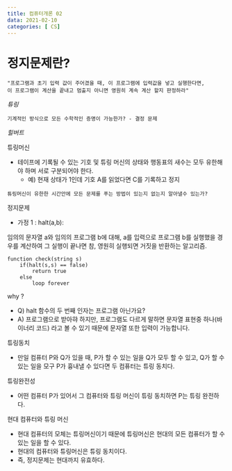 ```yaml
---
title: 컴퓨터개론 02
data: 2021-02-10
categories: [ CS]
---
```


# 정지문제란?

```
"프로그램과 초기 입력 값이 주어겼을 때, 이 프로그램에 입력값을 넣고 실행한다면,
이 프로그램이 계산을 끝내고 멈출지 아니면 영원히 계속 계산 할지 판정하라"
```
_튜링_

```
기계적인 방식으로 모든 수학적인 증명이 가능한가? - 결정 문제
```
_힐버트_

튜링머신
- 테이프에 기록될 수 있는 기호 및 튜링 머신의 상태와 행동표의 새수는 모두 유한해야 하며 서로 구분되어야 한다.
    - 예) 현재 상태가 1인데 기호 A를 읽었다면 C를 기록하고 정지

```
튜링머신이 유한한 시간안에 모든 문제를 푸는 방법이 있는지 없는지 알아낼수 있는가?
```

정지문제

- 가정 1 : halt(a,b):

임의의 문자열 a와 임의의 프로그램 b에 대해, a를 입력으로 프로그램 b를 실행했을 경우를 계산하여
그 실행이 끝나면 참, 영원히 실행되면 거짓을 반환하는 알고리즘.


```
function check(string s)
    if(halt(s,s) == false)
        return true
    else
        loop forever
```

why ?
- Q) halt 함수의 두 번째 인자는 프로그램 아닌가요?
- A) 프로그램으로 받아햐 하지만, 프로그램도 다르게 말하면 문자열 표현중 하나(바이너리 코드) 라고 볼 수 있기 때문에 문자열 또한 입력이 가능합니다. 

튜링동치
- 만일 컴퓨터 P와 Q가 있을 때, P가 할 수 있는 일을 Q가 모두
할 수 있고, Q가 할 수 있는 일을 모구 P가 흉내낼 수 있다면 두 컴퓨터는 튜링 동치다.

튜링완전성
- 어떤 컴퓨터 P가 있어서 그 컴퓨터와 튜링 머신이 튜링 동치하면 P는 튜링 완전하다.

현대 컴퓨터와 튜링 머신
- 현대 컴퓨터의 모체는 튜링머신이기 때문에 튜링머신은 현대의 모든 컴퓨터가 할 수 있는 일을 할 수 있다.
- 현대의 컴퓨터와 튜링머신은 튜링 동치이다.
- 즉, 정지문제는 현대까지 유효하다.